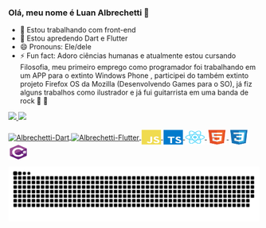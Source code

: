 ### Olá, meu nome é Luan Albrechetti 👋

- 🔭 Estou trabalhando com front-end
- 🌱 Estou apredendo Dart e Flutter
- 😄 Pronouns: Ele/dele
- ⚡ Fun fact: Adoro ciências humanas e atualmente estou cursando Filosofia, meu primeiro emprego como programador foi trabalhando em um APP para o extinto Windows Phone  , participei do também extinto projeto Firefox OS da Mozilla (Desenvolvendo Games para o SO), já fiz alguns trabalhos como ilustrador e já fui guitarrista em uma banda de rock 🎸 🤘  

 <div>
  <a href="https://github.com/albrechetti">
  <img height="180em" src="https://github-readme-stats.vercel.app/api?username=albrechetti&show_icons=true&theme=tokyonight&include_all_commits=true&count_private=true"/>
  <img height="180em" src="https://github-readme-stats.vercel.app/api/top-langs/?username=albrechetti&layout=compact&langs_count=7&theme=tokyonight"/>
</div>

  <div style="display: inline_block"><br>
  <img align="center" alt="Albrechetti-Dart" height="30" width="40" src="https://cdn.jsdelivr.net/gh/devicons/devicon/icons/dart/dart-original.svg">
  <img align="center" alt="Albrechetti-Flutter" height="30" width="40" src="https://cdn.jsdelivr.net/gh/devicons/devicon/icons/flutter/flutter-original.svg">

  <img align="center" alt="Albrechetti-Js" height="30" width="40" src="https://raw.githubusercontent.com/devicons/devicon/master/icons/javascript/javascript-plain.svg">
  <img align="center" alt="Albrechetti-Ts" height="30" width="40" src="https://raw.githubusercontent.com/devicons/devicon/master/icons/typescript/typescript-plain.svg">
  <img align="center" alt="Albrechetti-React" height="30" width="40" src="https://raw.githubusercontent.com/devicons/devicon/master/icons/react/react-original.svg">
  <img align="center" alt="Albrechetti-HTML" height="30" width="40" src="https://raw.githubusercontent.com/devicons/devicon/master/icons/html5/html5-original.svg">
  <img align="center" alt="Albrechetti-CSS" height="30" width="40" src="https://raw.githubusercontent.com/devicons/devicon/master/icons/css3/css3-original.svg">
  <img align="center" alt="Albrechetti-Csharp" height="30" width="40" src="https://raw.githubusercontent.com/devicons/devicon/master/icons/csharp/csharp-original.svg">
   
  ![Snake animation](https://github.com/albrechetti/albrechetti/blob/output/github-contribution-grid-snake.svg)
</div>



